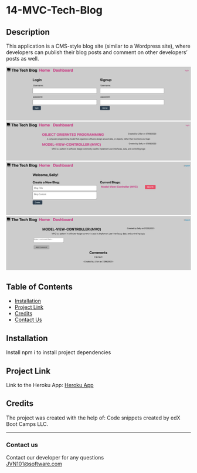 # 14-MVC-Tech-Blog

## Description
This application is a CMS-style blog site (similar to a Wordpress site), where developers can publish their blog posts and comment on other developers’ posts as well.

![Login](./Images/login.png) 
![Home](./Images/Home.png) 
![dashboard1](./Images/dashboard1.png) 
![dashboard](./Images/dashboard.png) 

## Table of Contents 

* [Installation](#installation)
* [Project Link](#project-link)
* [Credits](#credits)
* [Contact Us](#contact-us)

## Installation
Install npm i to install project dependencies

## Project Link
Link to the Heroku App:
[Heroku App](https://notetakerapplication-week11.herokuapp.com/)

## Credits
The project was created with the help of:
Code snippets created by edX Boot Camps LLC.

***
### Contact us
Contact our developer for any questions <br />
<JVN101@software.com>
